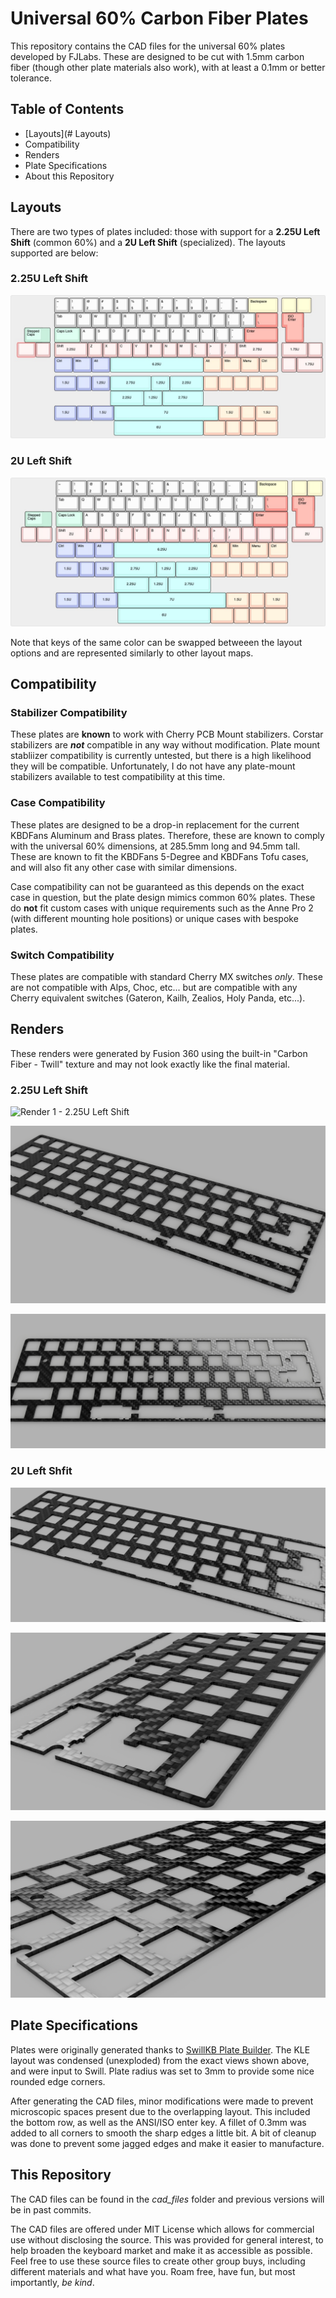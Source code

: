 # Universal 60% Carbon Fiber Plates

This repository contains the CAD files for the universal 60% plates developed by FJLabs. These are designed to be cut with 1.5mm carbon fiber (though other plate materials also work), with at least a 0.1mm or better tolerance.

## Table of Contents

- [Layouts](# Layouts)
- Compatibility
- Renders
- Plate Specifications
- About this Repository

## Layouts

There are two types of plates included: those with support for a **2.25U Left Shift** (common 60%) and a **2U Left Shift** (specialized). The layouts supported are below:

### 2.25U Left Shift

![2.25U Left Shift Layouts](assets/2.25U%20Left%20Shift%20Layouts.jpg)

### 2U Left Shift

![2U Left Shift Layouts](assets/2U%20Left%20Shift%20Layouts.jpg)

Note that keys of the same color can be swapped betweeen the layout options and are represented similarly to other layout maps.

## Compatibility

### Stabilizer Compatibility

These plates are **known** to work with Cherry PCB Mount stabilizers. Corstar stabilizers are ***not*** compatible in any way without modification. Plate mount stabliizer compatibility is currently untested, but there is a high likelihood they will be compatible. Unfortunately, I do not have any plate-mount stabilizers available to test compatibility at this time.

### Case Compatibility

These plates are designed to be a drop-in replacement for the current KBDFans Aluminum and Brass plates. Therefore, these are known to comply with the universal 60% dimensions, at 285.5mm long and 94.5mm tall. These are known to fit the KBDFans 5-Degree and KBDFans Tofu cases, and will also fit any other case with similar dimensions. 

Case compatibility can not be guaranteed as this depends on the exact case in question, but the plate design mimics common 60% plates. These do **not** fit custom cases with unique requirements such as the Anne Pro 2 (with different mounting hole positions) or unique cases with bespoke plates.

### Switch Compatibility

These plates are compatible with standard Cherry MX switches *only*. These are not compatible with Alps, Choc, etc... but are compatible with any Cherry equivalent switches (Gateron, Kailh, Zealios, Holy Panda, etc...). 

## Renders

These renders were generated by Fusion 360 using the built-in "Carbon Fiber - Twill" texture and may not look exactly like the final material.

### 2.25U Left Shift

![Render 1 - 2.25U Left Shift](renders/2.25U/2.25U%20Render%20v1.png)

![Render 2 - 2.25U Left Shfit](renders/2.25U/2.25U%20Render%20v1-2.png)

![Render 3 - 2.25U Left Shift](renders/2.25U/2.25U%20Render%20v1-3.jpg)

### 2U Left Shfit

![Render 1 - 2U Left Shift](renders/2U/2U%20Render%20v1.png)

![Render 2 - 2U Left Shift](renders/2U/2U%20Render%20v1-2.png)

![Render 3 - 2U Left Shift](renders/2U/2U%20Render%20v1-3.png)

## Plate Specifications

Plates were originally generated thanks to [SwillKB Plate Builder](http://builder.swillkb.com/). The KLE layout was condensed (unexploded) from the exact views shown above, and were input to Swill. Plate radius was set to 3mm to provide some nice rounded edge corners.

After generating the CAD files, minor modifications were made to prevent microscopic spaces present due to the overlapping layout. This included the bottom row, as well as the ANSI/ISO enter key. A fillet of 0.3mm was added to all corners to smooth the sharp edges a little bit. A bit of cleanup was done to prevent some jagged edges and make it easier to manufacture. 

## This Repository

The CAD files can be found in the *cad_files* folder and previous versions will be in past commits. 

The CAD files are offered under MIT License which allows for commercial use without disclosing the source. This was provided for general interest, to help broaden the keyboard market and make it as accessible as possible. Feel free to use these source files to create other group buys, including different materials and what have you. Roam free, have fun, but most importantly, *be kind*.